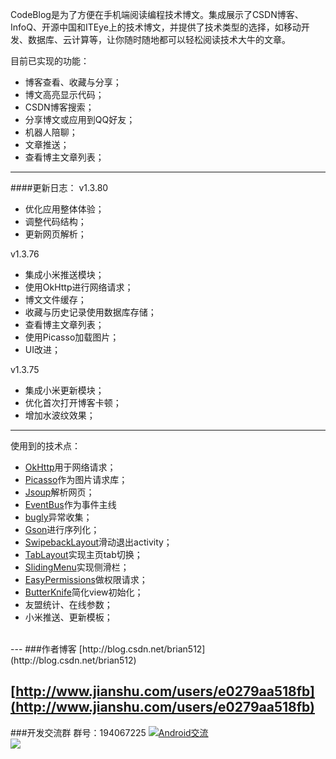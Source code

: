 CodeBlog是为了方便在手机端阅读编程技术博文。集成展示了CSDN博客、InfoQ、开源中国和ITEye上的技术博文，并提供了技术类型的选择，如移动开发、数据库、云计算等，让你随时随地都可以轻松阅读技术大牛的文章。

目前已实现的功能：
 - 博客查看、收藏与分享；
 - 博文高亮显示代码；
 - CSDN博客搜索；
 - 分享博文或应用到QQ好友；
 - 机器人陪聊；
 - 文章推送；
 - 查看博主文章列表；

---
####更新日志：
v1.3.80
- 优化应用整体体验；
- 调整代码结构；
- 更新网页解析；

v1.3.76
- 集成小米推送模块；
- 使用OkHttp进行网络请求；
- 博文文件缓存；
- 收藏与历史记录使用数据库存储；
- 查看博主文章列表；
- 使用Picasso加载图片；
- UI改进；

v1.3.75
- 集成小米更新模块；
- 优化首次打开博客卡顿；
- 增加水波纹效果；


---
使用到的技术点：
 - [OkHttp](https://github.com/square/okhttp)用于网络请求；
 - [Picasso](https://github.com/square/picasso)作为图片请求库；
 - [Jsoup](https://github.com/jhy/jsoup)解析网页；
 - [EventBus](https://github.com/greenrobot/EventBus)作为事件主线
 - [bugly](https://bugly.qq.com/v2/)异常收集；
 - [Gson](https://github.com/google/gson)进行序列化；
 - [SwipebackLayout](https://github.com/ikew0ng/SwipeBackLayout)滑动退出activity；
 - [TabLayout](http://blog.csdn.net/brian512/article/details/51793430)实现主页tab切换；
 - [SlidingMenu](https://github.com/jfeinstein10/SlidingMenu)实现侧滑栏；
 - [EasyPermissions](https://github.com/googlesamples/easypermissions)做权限请求；
 - [ButterKnife](https://github.com/JakeWharton/butterknife)简化view初始化；
 - 友盟统计、在线参数；
 - 小米推送、更新模板；
<br>
---
###作者博客
[http://blog.csdn.net/brian512](http://blog.csdn.net/brian512) <br>

[http://www.jianshu.com/users/e0279aa518fb](http://www.jianshu.com/users/e0279aa518fb)
<br>
---
###开发交流群
群号：194067225 <a target="_blank" href="http://shang.qq.com/wpa/qunwpa?idkey=5e43177a82a86c99bdaf1b33584ac534cf478dab55bd6310072a96e20695bd8b"><img border="0" src="http://pub.idqqimg.com/wpa/images/group.png" alt="Android交流" title="Android交流"></a><br>
![](http://img.blog.csdn.net/20160817112120745)
